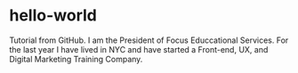 # hello-world
Tutorial from GitHub.
I am the President of Focus Educcational Services. 
For the last year I have lived in NYC and have started a Front-end,  UX, and Digital Marketing Training Company.
